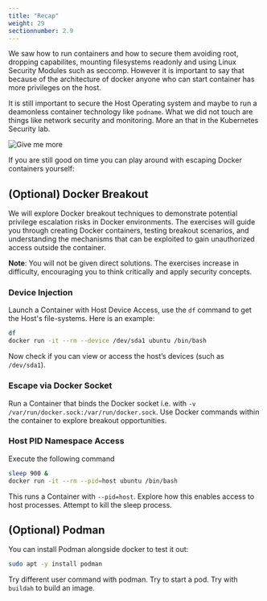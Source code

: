 ```yaml
---
title: "Recap"
weight: 29
sectionnumber: 2.9
---
```


We saw how to run containers and how to secure them avoiding root, dropping capabilites, mounting filesystems readonly and using Linux Security Modules such as seccomp. However it is important to say that because of the architecture of docker anyone who can start container has more privileges on the host.

It is still important to secure the Host Operating system and maybe to run a deamonless container technology like `podname`. What we did not touch are things like network security and monitoring. More an that in the Kubernetes Security lab.

![Give me more](../give-me-more.jpg)

If you are still good on time you can play around with escaping Docker containers yourself:

## (Optional) Docker Breakout

We will explore Docker breakout techniques to demonstrate potential privilege escalation risks in Docker environments. The exercises will guide you through creating Docker containers, testing breakout scenarios, and understanding the mechanisms that can be exploited to gain unauthorized access outside the container.

**Note**: You will not be given direct solutions. The exercises increase in difficulty, encouraging you to think critically and apply security concepts.

### Device Injection

Launch a Container with Host Device Access, use the `df` command to get the Host's file-systems. Here is an example:

```bash
df
docker run -it --rm --device /dev/sda1 ubuntu /bin/bash
```

Now check if you can view or access the host’s devices (such as `/dev/sda1`).

### Escape via Docker Socket

Run a Container that binds the Docker socket i.e. with `-v /var/run/docker.sock:/var/run/docker.sock`. Use Docker commands within the container to explore breakout opportunities.

### Host PID Namespace Access

Execute the following command

```bash
sleep 900 &
docker run -it --rm --pid=host ubuntu /bin/bash
```

This runs a Container with `--pid=host`. Explore how this enables access to host processes. Attempt to kill the sleep process.

## (Optional) Podman

You can install Podman alongside docker to test it out:

```bash
sudo apt -y install podman
```

Try different user command with podman. Try to start a pod. Try with `buildah` to build an image.
